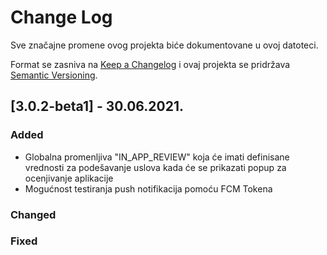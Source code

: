# Change Log
Sve značajne promene ovog projekta biće dokumentovane u ovoj datoteci.
 
Format se zasniva na [Keep a Changelog](http://keepachangelog.com/)
i ovaj projekta se pridržava [Semantic Versioning](http://semver.org/).
 
## [3.0.2-beta1] - 30.06.2021.
 
### Added
- Globalna promenljiva "IN_APP_REVIEW" koja će imati definisane vrednosti za podešavanje uslova kada će se prikazati popup za ocenjivanje aplikacije
- Mogućnost testiranja push notifikacija pomoću FCM Tokena
 
### Changed
 
### Fixed
 
